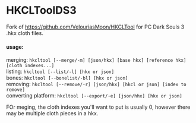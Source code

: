 # HKCLToolDS3

Fork of https://github.com/VelouriasMoon/HKCLTool for PC Dark Souls 3 .hkx cloth files.

#### usage:
merging: `hkcltool [--merge/-m] [json/hkx] [base hkx] [reference hkx] [cloth indexes...]`\
listing: `hkcltool [--list/-l] [hkx or json]`\
bones: `hkcltool [--bonelist/-bl] [hkx or json]`\
removing: `hkcltool [--remove/-r] [json/hkx] [hkcl or json] [index to remove]`\
converting platform: `hkcltool [--export/-e] [json/hhx] [hkx or json]`

FOr meging, the cloth indexes you'll want to put is usually 0, however there may be multiple cloth pieces in a hkx.
